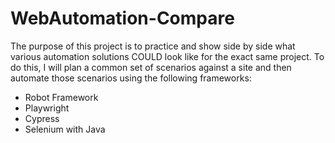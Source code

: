 # WebAutomation-Compare
The purpose of this project is to practice and show side by side what various automation solutions COULD look like for the exact same project. To do this, I will plan a common set of scenarios against a site and then automate those scenarios using the following frameworks:

- Robot Framework
- Playwright
- Cypress
- Selenium with Java